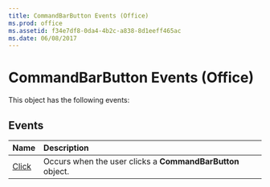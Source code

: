 ```yaml
---
title: CommandBarButton Events (Office)
ms.prod: office
ms.assetid: f34e7df8-0da4-4b2c-a838-8d1eeff465ac
ms.date: 06/08/2017
---
```



# CommandBarButton Events (Office)
This object has the following events:

## Events



|**Name**|**Description**|
|:-----|:-----|
|[Click](commandbarbutton-click-event-office.md)|Occurs when the user clicks a  **CommandBarButton** object.|

